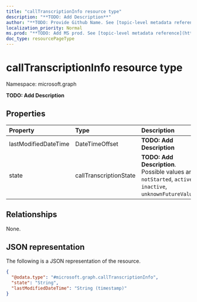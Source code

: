 ```yaml
---
title: "callTranscriptionInfo resource type"
description: "**TODO: Add Description**"
author: "**TODO: Provide Github Name. See [topic-level metadata reference](https://msgo.azurewebsites.net/add/document/guidelines/metadata.html#topic-level-metadata)**"
localization_priority: Normal
ms.prod: "**TODO: Add MS prod. See [topic-level metadata reference](https://msgo.azurewebsites.net/add/document/guidelines/metadata.html#topic-level-metadata)**"
doc_type: resourcePageType
---
```


# callTranscriptionInfo resource type

Namespace: microsoft.graph

**TODO: Add Description**

## Properties
|Property|Type|Description|
|:---|:---|:---|
|lastModifiedDateTime|DateTimeOffset|**TODO: Add Description**|
|state|callTranscriptionState|**TODO: Add Description**. Possible values are: `notStarted`, `active`, `inactive`, `unknownFutureValue`.|

## Relationships
None.

## JSON representation
The following is a JSON representation of the resource.
<!-- {
  "blockType": "resource",
  "@odata.type": "microsoft.graph.callTranscriptionInfo"
}
-->
``` json
{
  "@odata.type": "#microsoft.graph.callTranscriptionInfo",
  "state": "String",
  "lastModifiedDateTime": "String (timestamp)"
}
```

